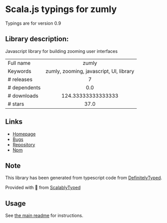 
# Scala.js typings for zumly

Typings are for version 0.9

## Library description:
Javascript library for building zooming user interfaces

|                    |                 |
| ------------------ | :-------------: |
| Full name          | zumly |
| Keywords           | zumly, zooming, javascript, UI, library |
| # releases         | 7 |
| # dependents       | 0.0 |
| # downloads        | 124.33333333333333 |
| # stars            | 37.0 |

## Links
- [Homepage](https://zumly.org)
- [Bugs](https://github.com/zumly/zumly/issues)
- [Repository](https://github.com/zumly/zumly)
- [Npm](https://www.npmjs.com/package/zumly)
    


## Note
This library has been generated from typescript code from [DefinitelyTyped](https://definitelytyped.org).

Provided with :purple_heart: from [ScalablyTyped](https://github.com/oyvindberg/ScalablyTyped)

## Usage
See [the main readme](../../readme.md) for instructions.


